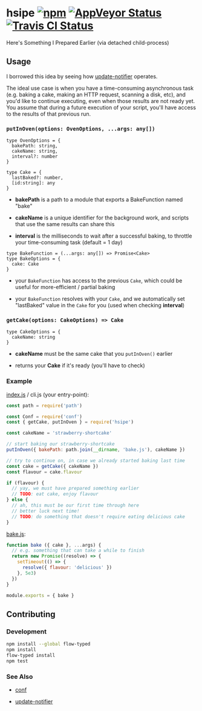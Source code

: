 # hsipe [![npm](https://img.shields.io/npm/v/hsipe.svg?maxAge=2592000)](https://www.npmjs.com/package/hsipe) [![AppVeyor Status](https://ci.appveyor.com/api/projects/status/5b1rgrk0fn3kpbfq?svg=true)](https://ci.appveyor.com/project/jokeyrhyme/hsipe-js) [![Travis CI Status](https://travis-ci.org/jokeyrhyme/hsipe.js.svg?branch=master)](https://travis-ci.org/jokeyrhyme/hsipe.js)

Here's Something I Prepared Earlier (via detached child-process)


## Usage

I borrowed this idea by seeing how [update-notifier](https://github.com/yeoman/update-notifier) operates.

The ideal use case is when you have a time-consuming asynchronous task
(e.g. baking a cake, making an HTTP request, scanning a disk, etc),
and you'd like to continue executing,
even when those results are not ready yet.
You assume that during a future execution of your script,
you'll have access to the results of that previous run.


### `putInOven(options: OvenOptions, ...args: any[])`

```flowtype
type OvenOptions = {
  bakePath: string,
  cakeName: string,
  interval?: number
}

type Cake = {
  lastBaked?: number,
  [id:string]: any
}
```

-   **bakePath** is a path to a module that exports a BakeFunction named "bake"

-   **cakeName** is a unique identifier for the background work,
  and scripts that use the same results can share this

-   **interval** is the milliseconds to wait after a successful baking,
  to throttle your time-consuming task (default = 1 day)


```flowtype
type BakeFunction = (...args: any[]) => Promise<Cake>
type BakeOptions = {
  cake: Cake
}
```

-   your `BakeFunction` has access to the previous `Cake`,
  which could be useful for more-efficient / partial baking

-   your `BakeFunction` resolves with your `Cake`,
  and we automatically set "lastBaked" value in the `Cake` for you
  (used when checking **interval**)


### `getCake(options: CakeOptions) => Cake`

```flowtype
type CakeOptions = {
  cakeName: string
}
```

-   **cakeName** must be the same cake that you `putInOven()` earlier

-   returns your **Cake** if it's ready (you'll have to check)


### Example

[index.js](./example/index.js) / cli.js (your entry-point):

```js
const path = require('path')

const Conf = require('conf')
const { getCake, putInOven } = require('hsipe')

const cakeName = 'strawberry-shortcake'

// start baking our strawberry-shortcake
putInOven({ bakePath: path.join(__dirname, 'bake.js'), cakeName })

// try to continue on, in case we already started baking last time
const cake = getCake({ cakeName })
const flavour = cake.flavour

if (flavour) {
  // yay, we must have prepared something earlier
  // TODO: eat cake, enjoy flavour
} else {
  // ah, this must be our first time through here
  // better luck next time!
  // TODO: do something that doesn't require eating delicious cake
}
```

[bake.js](./example/bake.js):

```js
function bake ({ cake }, ...args) {
  // e.g. something that can take a while to finish
  return new Promise((resolve) => {
    setTimeout(() => {
      resolve({ flavour: 'delicious' })
    }, 5e3)
  })
}

module.exports = { bake }
```


## Contributing

### Development

```sh
npm install --global flow-typed
npm install
flow-typed install
npm test
```


### See Also

-   [conf](https://github.com/sindresorhus/conf)

-   [update-notifier](https://github.com/yeoman/update-notifier)
